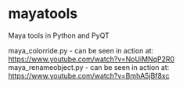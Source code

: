 # mayatools
Maya tools in Python and PyQT

maya_colorride.py - can be seen in action at: https://www.youtube.com/watch?v=NoUiMNqP2R0 <br />
maya_renameobject.py - can be seen in action at: https://www.youtube.com/watch?v=BmhA5jBf8xc <br />
